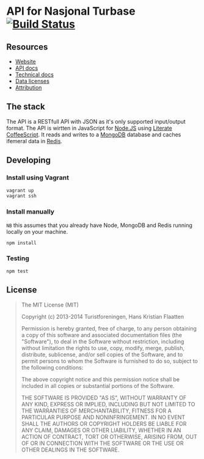 API for Nasjonal Turbase [![Build Status](https://drone.io/github.com/Turistforeningen/nasjonalturbase/status.png)](https://drone.io/github.com/Turistforeningen/nasjonalturbase/latest)
========================

## Resources

 * [Website](http://documentation.nasjonalturbase.no)
 * [API docs](http://documentation.nasjonalturbase.no/api.html)
 * [Technical docs](https://turistforeningen.atlassian.net/wiki/display/dnt/Nasjonal+Turbase)
 * [Data licenses](http://documentation.nasjonalturbase.no/lisenser.html)
 * [Attribution](http://documentation.nasjonalturbase.no/navngiving.html)

## The stack

The API is a RESTfull API with JSON as it's only supported input/output format.
The API is wirtten in JavaScript for [Node.JS](http://nodejs.org) using
[Literate](http://coffeescript.org/#literate)
[CoffeeScript](http://coffeescript.org). It reads and writes to a
[MongoDB](http://www.mongodb.org) database and caches ifemeral data in
[Redis](http://redis.io).

## Developing

### Install using Vagrant

```bash
vagrant up
vagrant ssh
```

### Install manually

`NB` this assumes that you already have Node, MongoDB and Redis running locally
on your machine.

```bash
npm install
```

### Testing

```
npm test
```

## License

> The MIT License (MIT)
>
> Copyright (c) 2013-2014 Turistforeningen, Hans Kristian Flaatten
>
> Permission is hereby granted, free of charge, to any person obtaining a copy of
> this software and associated documentation files (the "Software"), to deal in
> the Software without restriction, including without limitation the rights to
> use, copy, modify, merge, publish, distribute, sublicense, and/or sell copies of
> the Software, and to permit persons to whom the Software is furnished to do so,
> subject to the following conditions:
>
> The above copyright notice and this permission notice shall be included in all
> copies or substantial portions of the Software.
>
> THE SOFTWARE IS PROVIDED "AS IS", WITHOUT WARRANTY OF ANY KIND, EXPRESS OR
> IMPLIED, INCLUDING BUT NOT LIMITED TO THE WARRANTIES OF MERCHANTABILITY, FITNESS
> FOR A PARTICULAR PURPOSE AND NONINFRINGEMENT. IN NO EVENT SHALL THE AUTHORS OR
> COPYRIGHT HOLDERS BE LIABLE FOR ANY CLAIM, DAMAGES OR OTHER LIABILITY, WHETHER
> IN AN ACTION OF CONTRACT, TORT OR OTHERWISE, ARISING FROM, OUT OF OR IN
> CONNECTION WITH THE SOFTWARE OR THE USE OR OTHER DEALINGS IN THE SOFTWARE.

